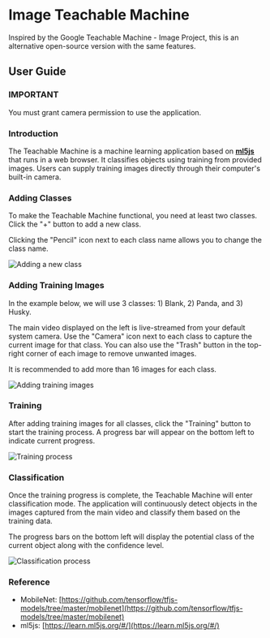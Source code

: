 # Image Teachable Machine
Inspired by the Google Teachable Machine - Image Project, this is an alternative open-source version with the same features.

## User Guide

### IMPORTANT
You must grant camera permission to use the application.

### Introduction
The Teachable Machine is a machine learning application based on [**ml5js**](https://learn.ml5js.org/#/) that runs in a web browser. It classifies objects using training from provided images. Users can supply training images directly through their computer's built-in camera.

### Adding Classes
To make the Teachable Machine functional, you need at least two classes. Click the "+" button to add a new class.

Clicking the "Pencil" icon next to each class name allows you to change the class name.

![Adding a new class](https://github.com/Xiaohan-Tian/release/blob/main/release-teachable-machine/res/01-add-class.png?raw=true)

### Adding Training Images
In the example below, we will use 3 classes: 1) Blank, 2) Panda, and 3) Husky.

The main video displayed on the left is live-streamed from your default system camera. Use the "Camera" icon next to each class to capture the current image for that class. You can also use the "Trash" button in the top-right corner of each image to remove unwanted images.

It is recommended to add more than 16 images for each class.

![Adding training images](https://github.com/Xiaohan-Tian/release/blob/main/release-teachable-machine/res/02-add-image.png?raw=true)

### Training
After adding training images for all classes, click the "Training" button to start the training process. A progress bar will appear on the bottom left to indicate current progress.

![Training process](https://github.com/Xiaohan-Tian/release/blob/main/release-teachable-machine/res/03-training.png?raw=true)

### Classification
Once the training progress is complete, the Teachable Machine will enter classification mode. The application will continuously detect objects in the images captured from the main video and classify them based on the training data.

The progress bars on the bottom left will display the potential class of the current object along with the confidence level.

![Classification process](https://github.com/Xiaohan-Tian/release/blob/main/release-teachable-machine/res/04-classification.png?raw=true)

### Reference
- MobileNet: [https://github.com/tensorflow/tfjs-models/tree/master/mobilenet](https://github.com/tensorflow/tfjs-models/tree/master/mobilenet)
- ml5js: [https://learn.ml5js.org/#/](https://learn.ml5js.org/#/)
